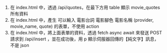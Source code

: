 1. 在 index.html 中，透過 /api/quotes，在最下方用 table 顯示 movie_quotes 所有資料
2. 在 index.html 中，產生 可以輸入 電影台詞 電影腳色 電影名稱 (provider, movie_name, quote) 的表單，不使用 action
3. 在 index.html 中，將上面表單的資料，透過 fetch async await 來發送 POST 請求到 /api/insert ，並在成功後，用 p 顯示伺服器回傳的【純文字】訊息，不是 json